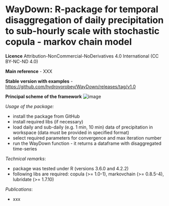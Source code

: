# WayDown: **R-package for temporal disaggregation of daily precipitation to sub-hourly scale with stochastic copula - markov chain model** 

**Licence** Attribution-NonCommercial-NoDerivatives 4.0 International (CC BY-NC-ND 4.0)

**Main reference** - XXX

**Stable version with examples** - https://github.com/hydrovorobey/WayDown/releases/tag/v1.0


**Principal scheme of the framework**
![image](https://user-images.githubusercontent.com/25793656/233016407-2b498d96-7b49-41d1-8818-69f890dc7dce.png)



*Usage of the package:*
- install the package from GitHub
- install required libs (if necessary)
- load daily and sub-daily (e.g. 1 min, 10 min) data of precipitation in workspace (data must be provided in specified format)
- select required parameters for convergence and max iteration number
- run the WayDown function - it returns a dataframe with disaggregated time-series

*Technical remarks*:
- package was tested under R (versions 3.6.0 and 4.2.2)
- following libs are required: copula (>= 1.0-1), markovchain (>= 0.8.5-4), lubridate (>= 1.7.10)

*Publications*:
- xxx

